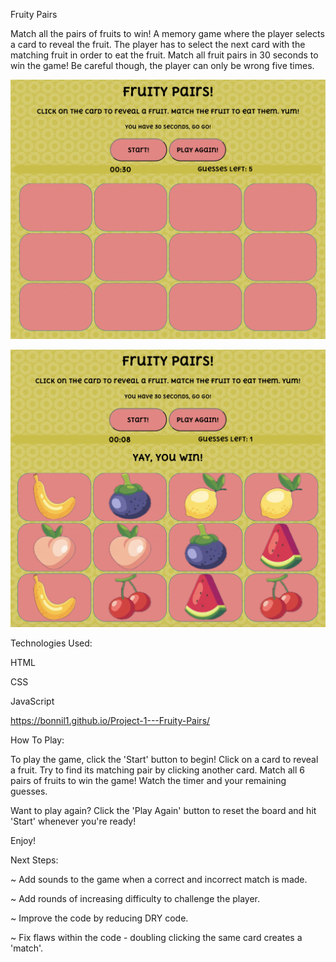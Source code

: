 Fruity Pairs

<Description of Game>

Match all the pairs of fruits to win! A memory game where the player selects a card to reveal the fruit. The player has to select the next card with the matching fruit in order to eat the fruit. Match all fruit pairs in 30 seconds to win the game! Be careful though, the player can only be wrong five times.  

<Screenshots of Game>

![Model](https://github.com/bonnil1/Project-1---Fruity-Pairs/blob/main/game_start.png)

![Model](https://github.com/bonnil1/Project-1---Fruity-Pairs/blob/main/game_win.png)

<Technologies Used>
Technologies Used:

HTML

CSS

JavaScript  

<Getting Started>

https://bonnil1.github.io/Project-1---Fruity-Pairs/   

How To Play:

To play the game, click the 'Start' button to begin! Click on a card to reveal a fruit. Try to find its matching pair by clicking another card. Match all 6 pairs of fruits to win the game! Watch the timer and your remaining guesses.   

Want to play again? Click the 'Play Again' button to reset the board and hit 'Start' whenever you're ready!   

Enjoy!   

<Next Steps>

Next Steps:

~ Add sounds to the game when a correct and incorrect match is made.

~ Add rounds of increasing difficulty to challenge the player.

~ Improve the code by reducing DRY code.

~ Fix flaws within the code - doubling clicking the same card creates a 'match'. 